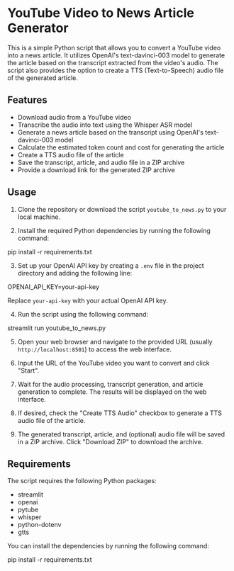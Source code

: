 # YouTube Video to News Article Generator

This is a simple Python script that allows you to convert a YouTube video into a news article. It utilizes OpenAI's text-davinci-003 model to generate the article based on the transcript extracted from the video's audio. The script also provides the option to create a TTS (Text-to-Speech) audio file of the generated article.

## Features

- Download audio from a YouTube video
- Transcribe the audio into text using the Whisper ASR model
- Generate a news article based on the transcript using OpenAI's text-davinci-003 model
- Calculate the estimated token count and cost for generating the article
- Create a TTS audio file of the article
- Save the transcript, article, and audio file in a ZIP archive
- Provide a download link for the generated ZIP archive

## Usage

1. Clone the repository or download the script `youtube_to_news.py` to your local machine.

2. Install the required Python dependencies by running the following command:

pip install -r requirements.txt


3. Set up your OpenAI API key by creating a `.env` file in the project directory and adding the following line:

OPENAI_API_KEY=your-api-key


Replace `your-api-key` with your actual OpenAI API key.

4. Run the script using the following command:

streamlit run youtube_to_news.py


5. Open your web browser and navigate to the provided URL (usually `http://localhost:8501`) to access the web interface.

6. Input the URL of the YouTube video you want to convert and click "Start".

7. Wait for the audio processing, transcript generation, and article generation to complete. The results will be displayed on the web interface.

8. If desired, check the "Create TTS Audio" checkbox to generate a TTS audio file of the article.

9. The generated transcript, article, and (optional) audio file will be saved in a ZIP archive. Click "Download ZIP" to download the archive.

## Requirements

The script requires the following Python packages:

- streamlit
- openai
- pytube
- whisper
- python-dotenv
- gtts

You can install the dependencies by running the following command:

pip install -r requirements.txt

